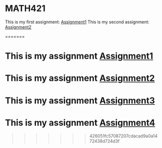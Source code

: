 # MATH421

This is my first assignment: [Assignment1](Assignment1.html)
This is my second assignment: [Assignment2](Assignment2.html)

=======
# This is my assignment [Assignment1](Assignment1.html)
# This is my assignment [Assignment2](assignment2.html)
# This is my assignment [Assignment3](Assignment3.html)
# This is my assignment [Assignment4](Assignment4.html)
>>>>>>> 426051fc57087207cdacad9a0a1472438d724d3f


